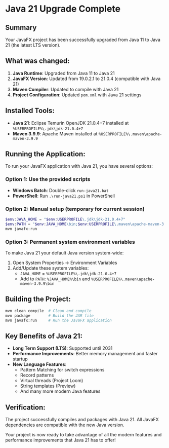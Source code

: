 # Java 21 Upgrade Complete

## Summary
Your JavaFX project has been successfully upgraded from Java 11 to Java 21 (the latest LTS version).

## What was changed:
1. **Java Runtime**: Upgraded from Java 11 to Java 21
2. **JavaFX Version**: Updated from 19.0.2.1 to 21.0.4 (compatible with Java 21)
3. **Maven Compiler**: Updated to compile with Java 21
4. **Project Configuration**: Updated `pom.xml` with Java 21 settings

## Installed Tools:
- **Java 21**: Eclipse Temurin OpenJDK 21.0.4+7 installed at `%USERPROFILE%\.jdk\jdk-21.0.4+7`
- **Maven 3.9.9**: Apache Maven installed at `%USERPROFILE%\.maven\apache-maven-3.9.9`

## Running the Application:
To run your JavaFX application with Java 21, you have several options:

### Option 1: Use the provided scripts
- **Windows Batch**: Double-click `run-java21.bat`
- **PowerShell**: Run `.\run-java21.ps1` in PowerShell

### Option 2: Manual setup (temporary for current session)
```powershell
$env:JAVA_HOME = "$env:USERPROFILE\.jdk\jdk-21.0.4+7"
$env:PATH = "$env:JAVA_HOME\bin;$env:USERPROFILE\.maven\apache-maven-3.9.9\bin;$env:PATH"
mvn javafx:run
```

### Option 3: Permanent system environment variables
To make Java 21 your default Java version system-wide:

1. Open System Properties → Environment Variables
2. Add/Update these system variables:
   - `JAVA_HOME` = `%USERPROFILE%\.jdk\jdk-21.0.4+7`
   - Add to `PATH`: `%JAVA_HOME%\bin` and `%USERPROFILE%\.maven\apache-maven-3.9.9\bin`

## Building the Project:
```bash
mvn clean compile  # Clean and compile
mvn package        # Build the JAR file
mvn javafx:run     # Run the JavaFX application
```

## Key Benefits of Java 21:
- **Long Term Support (LTS)**: Supported until 2031
- **Performance Improvements**: Better memory management and faster startup
- **New Language Features**: 
  - Pattern Matching for switch expressions
  - Record patterns
  - Virtual threads (Project Loom)
  - String templates (Preview)
  - And many more modern Java features

## Verification:
The project successfully compiles and packages with Java 21. All JavaFX dependencies are compatible with the new Java version.

Your project is now ready to take advantage of all the modern features and performance improvements that Java 21 has to offer!
